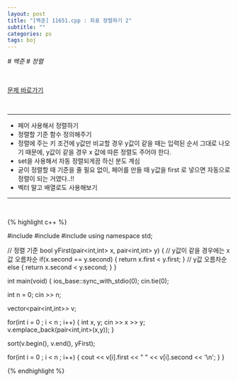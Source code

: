 ```yaml
---
layout: post
title: "[백준] 11651.cpp : 좌표 정렬하기 2"
subtitle: ""
categories: ps
tags: boj
---
```


*# 백준 # 정렬*

<br>

[문제 바로가기](https://www.acmicpc.net/problem/11651)

<br>

---

- 페어 사용해서 정렬하기
- 정렬할 기준 함수 정의해주기
- 정렬에 주는 키 조건에 y값만 비교할 경우 y값이 같을 때는 입력된 순서 그대로 나오기 때문에, y값이 같을 경우 x 값에 따른 정렬도 주어야 한다.
- set을 사용해서 자동 정렬되게끔 하신 분도 계심
- 굳이 정렬할 때 기준을 줄 필요 없이, 페어를 만들 때 y값을 first 로 넣으면 자동으로 정렬이 되는 거였다..!!
- 벡터 말고 배열로도 사용해보기

---
<br>

{% highlight c++ %}

#include <iostream>
#include <algorithm>
#include <vector>
using namespace std;

// 정렬 기준
bool yFirst(pair<int,int> x, pair<int,int> y)
{
  // y값이 같을 경우에는 x값 오름차순
  if(x.second == y.second)
  {
    return x.first < y.first;
  }
  // y값 오름차순
  else
  {
    return x.second < y.second;
  }
}

int main(void)
{
  ios_base::sync_with_stdio(0);
  cin.tie(0);

  int n = 0;
  cin >> n;

  vector<pair<int,int>> v;

  for(int i = 0 ; i < n ; i++)
  {
    int x, y;
    cin >> x >> y;
    v.emplace_back(pair<int,int>(x,y));
  }

  sort(v.begin(), v.end(), yFirst);

  for(int i = 0 ; i < n ; i++)
  {
    cout << v[i].first << " " << v[i].second << '\n';
  }
}

{% endhighlight %}

